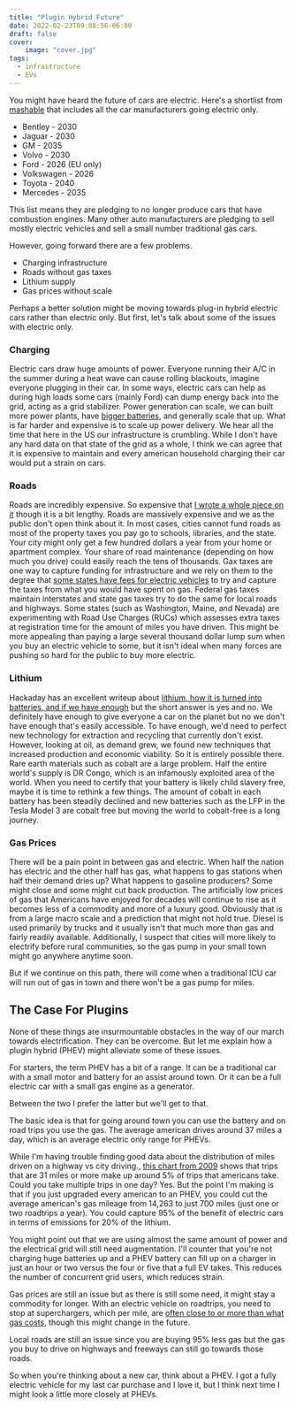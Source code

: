 ```yaml
---
title: "Plugin Hybrid Future"
date: 2022-02-23T09:08:56-06:00
draft: false
cover:
    image: "cover.jpg"
tags:
  - infrastructure
  - EVs
---
```


You might have heard the future of cars are electric.
Here's a shortlist from [mashable](https://mashable.com/article/traditional-carmakers-going-all-electric-vehicles) that includes all the car manufacturers going electric only.

- Bentley - 2030
- Jaguar - 2030
- GM - 2035
- Volvo - 2030
- Ford - 2026 (EU only)
- Volkswagen - 2026
- Toyota - 2040
- Mercedes - 2035

This list means they are pledging to no longer produce cars that have combustion engines. 
Many other auto manufacturers are pledging to sell mostly electric vehicles and sell a small number traditional gas cars.

However, going forward there are a few problems.

- Charging infrastructure
- Roads without gas taxes
- Lithium supply
- Gas prices without scale

Perhaps a better solution might be moving towards plug-in hybrid electric cars rather than electric only.
But first, let's talk about some of the issues with electric only.

### Charging

Electric cars draw huge amounts of power.
Everyone running their A/C in the summer during a heat wave can cause rolling blackouts, imagine everyone plugging in their car.
In some ways, electric cars can help as during high loads some cars (mainly Ford) can dump energy back into the grid, acting as a grid stabilizer. 
Power generation can scale, we can built more power plants, have [bigger batteries](https://hackaday.com/tag/grid-storage/), and generally scale that up.
What is far harder and expensive is to scale up power delivery.
We hear all the time that here in the US our infrastructure is crumbling.
While I don't have any hard data on that state of the grid as a whole, I think we can agree that it is expensive to maintain and every american household charging their car would put a strain on cars.

### Roads

Roads are incredibly expensive. So expensive that [I wrote a whole piece on it](/musings/no-roads-for-old-men/) though it is a bit lengthy. 
Roads are massively expensive and we as the public don't open think about it. In most cases, cities cannot fund roads as most of the property taxes you pay go to schools, libraries, and the state. 
Your city might only get a few hundred dollars a year from your home or apartment complex.
Your share of road maintenance (depending on how much you drive) could easily reach the tens of thousands.
Gax taxes are one way to capture funding for infrastructure and we rely on them to the degree that [some states have fees for electric vehicles](https://www.ncsl.org/research/energy/new-fees-on-hybrid-and-electric-vehicles.aspx) to try and capture the taxes from what you would have spent on gas.
Federal gas taxes maintain interstates and state gas taxes try to do the same for local roads and highways.
Some states (such as Washington, Maine, and Nevada) are experimenting with Road Use Charges (RUCs) which assesses extra taxes at registration time for the amount of miles you have driven.
This might be more appealing than paying a large several thousand dollar lump sum when you buy an electric vehicle to some, but it isn't ideal when many forces are pushing so hard for the public to buy more electric.

### Lithium

Hackaday has an excellent writeup about [lithium, how it is turned into batteries, and if we have enough](https://hackaday.com/2020/11/30/lithium-what-is-it-and-do-we-have-enough/) but the short answer is yes and no. We definitely have enough to give everyone a car on the planet but no we don't have enough that's easily accessible.
To have enough, we'd need to perfect new technology for extraction and recycling that currently don't exist.
However, looking at oil, as demand grew, we found new techniques that increased production and economic viability.
So it is entirely possible there.
Rare earth materials such as cobalt are a large problem.
Half the entire world's supply is DR Congo, which is an infamously exploited area of the world.
When you need to certify that your battery is likely child slavery free, maybe it is time to rethink a few things.
The amount of cobalt in each battery has been steadily declined and new batteries such as the LFP in the Tesla Model 3 are cobalt free but moving the world to cobalt-free is a long journey.

### Gas Prices

There will be a pain point in between gas and electric.
When half the nation has electric and the other half has gas, what happens to gas stations when half their demand dries up?
What happens to gasoline producers?
Some might close and some might cut back production. 
The artificially low prices of gas that Americans have enjoyed for decades will continue to rise as it becomes less of a commodity and more of a luxury good.
Obviously that is from a large macro scale and a prediction that might not hold true.
Diesel is used primarily by trucks and it usually isn't that much more than gas and fairly readily available.
Additionally, I suspect that cities will more likely to electrify before rural communities, so the gas pump in your small town might go anywhere anytime soon.

But if we continue on this path, there will come when a traditional ICU car will run out of gas in town and there won't be a gas pump for miles.

## The Case For Plugins 

None of these things are insurmountable obstacles in the way of our march towards electrification.
They can be overcome.
But let me explain how a plugin hybrid (PHEV) might alleviate some of these issues.

For starters, the term PHEV has a bit of a range.
It can be a traditional car with a small motor and battery for an assist around town.
Or it can be a full electric car with a small gas engine as a generator.

Between the two I prefer the latter but we'll get to that.

The basic idea is that for going around town you can use the battery and on road trips you use the gas.
The average american drives around 37 miles a day, which is an average electric only range for PHEVs. 

While I'm having trouble finding good data about the distribution of miles driven on a highway vs city driving., [this chart from 2009](https://nhts.ornl.gov/tables09/fatcat/2009/vt_TRPMILES.html) shows that trips that are 31 miles or more make up around 5% of trips that americans take. 
Could you take multiple trips in one day? Yes.
But the point I'm making is that if you just upgraded every american to an PHEV, you could cut the average american's gas mileage from 14,263 to just 700 miles (just one or two roadtrips a year).
You could capture 95% of the benefit of electric cars in terms of emissions for 20% of the lithium.

You might point out that we are using almost the same amount of power and the electrical grid will still need augmentation. 
I'll counter that you're not charging huge batteries up and a PHEV battery can fill up on a charger in just an hour or two versus the four or five that a full EV takes.
This reduces the number of concurrent grid users, which reduces strain. 

Gas prices are still an issue but as there is still some need, it might stay a commodity for longer.
With an electric vehicle on roadtrips, you need to stop at superchargers, which per mile, are [often close to or more than what gas costs](https://www.techspot.com/news/78366-tesla-increases-supercharging-prices-point-gas-might-cheaper.html), though this might change in the future. 

Local roads are still an issue since you are buying 95% less gas but the gas you buy to drive on highways and freeways can still go towards those roads. 

So when you're thinking about a new car, think about a PHEV.
I got a fully electric vehicle for my last car purchase and I love it, but I think next time I might look a little more closely at PHEVs.